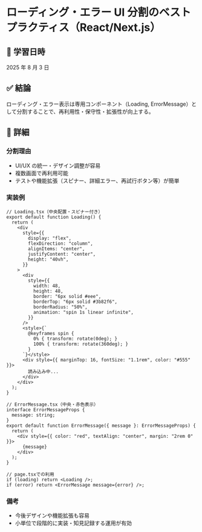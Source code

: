 # ローディング・エラー UI 分割のベストプラクティス（React/Next.js）

## 📅 学習日時

2025 年 8 月 3 日

## ✅ 結論

ローディング・エラー表示は専用コンポーネント（Loading, ErrorMessage）として分割することで、再利用性・保守性・拡張性が向上する。

## 🧠 詳細

### 分割理由

- UI/UX の統一・デザイン調整が容易
- 複数画面で再利用可能
- テストや機能拡張（スピナー、詳細エラー、再試行ボタン等）が簡単

### 実装例

```tsx
// Loading.tsx（中央配置・スピナー付き）
export default function Loading() {
  return (
    <div
      style={{
        display: "flex",
        flexDirection: "column",
        alignItems: "center",
        justifyContent: "center",
        height: "40vh",
      }}
    >
      <div
        style={{
          width: 48,
          height: 48,
          border: "6px solid #eee",
          borderTop: "6px solid #3b82f6",
          borderRadius: "50%",
          animation: "spin 1s linear infinite",
        }}
      />
      <style>{`
        @keyframes spin {
          0% { transform: rotate(0deg); }
          100% { transform: rotate(360deg); }
        }
      `}</style>
      <div style={{ marginTop: 16, fontSize: "1.1rem", color: "#555" }}>
        読み込み中...
      </div>
    </div>
  );
}

// ErrorMessage.tsx（中央・赤色表示）
interface ErrorMessageProps {
  message: string;
}
export default function ErrorMessage({ message }: ErrorMessageProps) {
  return (
    <div style={{ color: "red", textAlign: "center", margin: "2rem 0" }}>
      {message}
    </div>
  );
}

// page.tsxでの利用
if (loading) return <Loading />;
if (error) return <ErrorMessage message={error} />;
```

### 備考

- 今後デザインや機能拡張も容易
- 小単位で段階的に実装・知見記録する運用が有効
